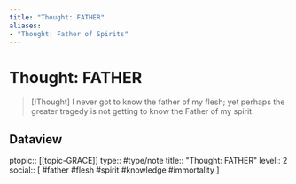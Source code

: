 ```yaml
---
title: "Thought: FATHER"
aliases:
- "Thought: Father of Spirits"
---
```

# Thought: FATHER
> [!Thought]
> I never got to know the father of my flesh; yet perhaps the greater tragedy is not getting to know the Father of my spirit.

## Dataview
ptopic:: [[topic-GRACE]]
type:: #type/note
title:: "Thought: FATHER"
level:: 2
social:: [ #father #flesh #spirit #knowledge #immortality ]